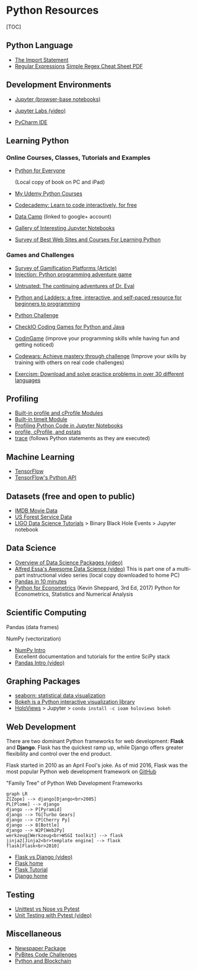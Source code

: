 # Python Resources                     

[TOC]
## Python Language

* [The Import Statement](http://effbot.org/pyfaq/tutor-whats-the-difference-between-import-foo-and-from-foo-import.htm)
* [Regular Expressions](https://memyselfandpython.wordpress.com/2018/01/18/regular-expression-cheat-sheet-python/)              [Simple Regex Cheat Sheet PDF](https://www.py4e.com/lectures/Py4Inf-11-Regex-Guide.pdf)




## Development Environments

* [Jupyter (browser-base notebooks)](https://jupyter.org/index.html)

* [Jupyter Labs (video)](https://youtu.be/w7jq4XgwLJQ)

* [PyCharm IDE](https://www.jetbrains.com/pycharm/specials/pycharm/pycharm.html)




## Learning Python

### Online Courses, Classes, Tutorials and Examples

* [Python for Everyone](https://www.py4e.com/)

  (Local copy of book on PC and iPad)

* [My Udemy Python Courses](https://www.udemy.com/home/my-courses/learning/)

* [Codecademy: Learn to code interactively, for free](https://www.codecademy.com/)

* [Data Camp](https://www.datacamp.com/)                (linked to google+ account)

* [Gallery of Interesting Jupyter Notebooks](https://github.com/jupyter/jupyter/wiki/A-gallery-of-interesting-Jupyter-Notebooks)

* [Survey of Best Web Sites and Courses For Learning Python](https://memyselfandpython.wordpress.com/2018/01/14/best-online-courses-for-learning-python/)


### Games and Challenges

* [Survey of Gamification Platforms (Article)](https://getbadges.io/blog/12-gamification-platforms-that-help-learn-coding)
* [Injection: Python programming adventure game](https://schilcote.itch.io/injection)

- [Untrusted: The continuing adventures of Dr. Eval](https://alexnisnevich.github.io/untrusted/)


- [Python and Ladders:  a free, interactive, and self-paced resource for beginners to programming](http://www.pythonsandladders.com/)

* [Python Challenge](http://www.pythonchallenge.com/)



* [CheckIO Coding Games for Python and Java](https://checkio.org)
* [CodinGame](https://www.codingame.com/start)   (improve your programming skills while having fun and getting noticed)


* [Codewars: Achieve mastery through challenge](https://www.codewars.com/)   (Improve your skills by training with others on real code challenges)


* [Exercism: Download and solve practice problems in over 30 different languages](http://exercism.io)



## Profiling

* [Built-in profile and cProfile Modules](http://www.integralist.co.uk/posts/profiling-python/#7)
* [Built-in timeit Module](http://www.integralist.co.uk/posts/profiling-python/#6)
* [Profiling Python Code in Jupyter Notebooks](http://gouthamanbalaraman.com/blog/profiling-python-jupyter-notebooks.html)
* [profile, cProfile, and pstats](https://pymotw.com/2/profile/index.html)
* [trace](https://pymotw.com/2/trace/index.html)        (follows Python statements as they are executed)



## Machine Learning

* [TensorFlow](https://www.tensorflow.org/)
* [TensorFlow's Python API](https://www.tensorflow.org/api_docs/python/)




## Datasets (free and open to public)

* [IMDB Movie Data](http://www.imdb.com/interfaces/)
* [US Forest Service Data](https://cloud.google.com/blog/big-data/2017/10/get-to-know-your-trees-us-forest-service-fia-dataset-now-available-in-bigquery)
* [LIGO Data Science Tutorials](https://losc.ligo.org/tutorials/)  >  Binary Black Hole Events  >  Jupyter notebook




## Data Science

* [Overview of Data Science Packages (video)](https://www.youtube.com/watch?v=K-kTtqF2vQA)
* [Alfred Essa's Awesome Data Science (video)](https://www.youtube.com/watch?v=e9cSF3eVQv0) 
  This is part one of a multi-part instructional video series (local copy downloaded to home PC)
* [Pandas in 10 minutes](http://pandas.pydata.org/pandas-docs/stable/10min.html)
* [Python for Econometrics](https://www.kevinsheppard.com/Python_for_Econometrics)  (Kevin Sheppard, 3rd Ed, 2017)
  Python for Econometrics, Statistics and Numerical Analysis


## Scientific Computing

Pandas (data frames)

NumPy (vectorization)

* [NumPy Intro](https://docs.scipy.org/doc/numpy/user/quickstart.html)  
  Excellent documentation and tutorials for the entire SciPy stack
* [Pandas Intro (video)](https://www.youtube.com/watch?v=p8hle-ni-DM)




## Graphing Packages

* [seaborn: statistical data visualization](https://seaborn.pydata.org/)
* [Bokeh is a Python interactive visualization library](https://bokeh.pydata.org/en/latest/)
* [HoloViews](http://holoviews.org/) > Jupyter > `conda install -c ioam holoviews bokeh`


## Web Development

There are two dominant Python frameworks for web development: **Flask** and **Django**.  Flask has the quickest ramp up, while Django offers greater flexibility and control over the end product.

Flask started in 2010 as an April Fool's joke.   As of mid 2016, Flask was the most popular Python web development framework on [GitHub](https://en.wikipedia.org/wiki/GitHub)

"Family Tree" of Python Web Development Frameworks

```mermaid
graph LR
Z[Zope] --> django[Django<br>2005]
PL[Plome] --> django
django --> P[Pyramid]
django --> TG[Turbo Gears]
django --> CP[Cherry Py]
django --> B[Bottle]
django --> W2P[Web2Py]
werkzeug[Werkzeug<br>WSGI toolkit] --> flask
jinja2[Jinja2<br>template engine] --> flask
flask[Flask<br>2010]
```



* [Flask vs Django (video)](https://www.youtube.com/watch?v=KnbAUplWXC0)
* [Flask home](http://flask.pocoo.org/)
* [Flask Tutorial]( https://blog.miguelgrinberg.com/post/the-flask-mega-tutorial-part-i-hello-world)
* [Django home](https://www.djangoproject.com/)


## Testing

* [Unittest vs Nose vs Pytest](http://pythontesting.net/transcripts/2-pytest-vs-unittest-vs-nose/)
* [Unit Testing with Pytest (video)](https://www.youtube.com/watch?v=l32bsaIDoWk)




## Miscellaneous

- [Newspaper Package](http://newspaper.readthedocs.io/en/latest/)
- [PyBites Code Challenges](https://pybit.es/codechallenge01.html)
- [Python and Blockchain](https://www.reddit.com/r/Python/comments/7qho7w/learning_about_block_chain_with_python_anna/?utm_source=reddit-android)

